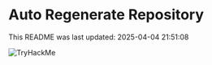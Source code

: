 # Auto Regenerate Repository

This README was last updated: 2025-04-04 21:51:08

 ![TryHackMe](https://tryhackme.com/badge/533634)